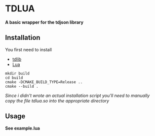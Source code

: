 # TDLUA
**A basic wrapper for the tdjson library**

## Installation
You first need to install
* [tdlib](https://github.com/tdlib/td)
* [Lua](https://lua.org)

```
mkdir build
cd build
cmake -DCMAKE_BUILD_TYPE=Release ..
cmake --build .
```
*Since i didn't wrote an actual installation script you'll need to manually copy the file tdlua.so into the appropriate directory*
## Usage
__See example.lua__
